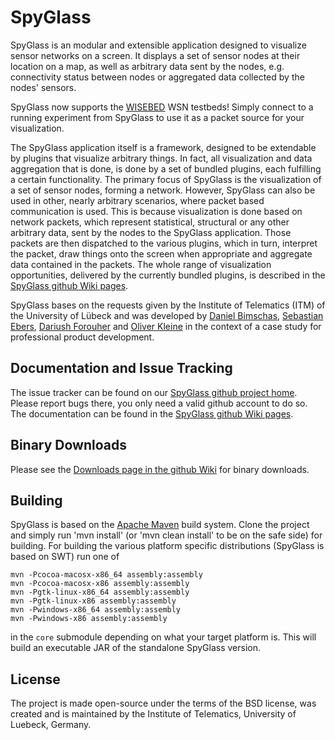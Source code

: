 SpyGlass
===============
SpyGlass is an modular and extensible application designed to visualize sensor networks on a screen.
It displays a set of sensor nodes at their location on a map, as well as arbitrary data sent by the
nodes, e.g. connectivity status between nodes or aggregated data collected by the nodes' sensors.

SpyGlass now supports the [WISEBED][wisebed] WSN testbeds! Simply connect to a
running experiment from SpyGlass to use it as a packet source for your visualization.

The SpyGlass application itself is a framework, designed to be extendable by plugins that visualize
arbitrary things. In fact, all visualization and data aggregation that is done, is done by a set of
bundled plugins, each fulfilling a certain functionality. The primary focus of SpyGlass is the
visualization of a set of sensor nodes, forming a network. However, SpyGlass can also be used in
other, nearly arbitrary scenarios, where packet based communication is used. This is because
visualization is done based on network packets, which represent statistical, structural or any other
arbitrary data, sent by the nodes to the SpyGlass application. Those packets are then dispatched to
the various plugins, which in turn, interpret the packet, draw things onto the screen when
appropriate and aggregate data contained in the packets. The whole range of visualization
opportunities, delivered by the currently bundled plugins, is described in the
[SpyGlass github Wiki pages][spyglass-github-wiki].

SpyGlass bases on the requests given by the Institute of Telematics (ITM) of the University of
Lübeck and was developed by [Daniel Bimschas][mail-daniel], [Sebastian Ebers][mail-sebastian],
[Dariush Forouher][mail-dariush] and [Oliver Kleine][mail-oliver] in the context of a case study for
professional product development.

Documentation and Issue Tracking
--------------------------------

The issue tracker can be found on our [SpyGlass github project home][spyglass-github-issues]. Please
report bugs there, you only need a valid github account to do so. The documentation can be found in
the [SpyGlass github Wiki pages][spyglass-github-wiki].

Binary Downloads
----------------

Please see the [Downloads page in the github Wiki][spyglass-github-wiki-downloads] for binary
downloads.

Building
--------

SpyGlass is based on the [Apache Maven][maven] build system. Clone the project and
simply run 'mvn install' (or 'mvn clean install' to be on the safe side) for building. For building
the various platform specific distributions (SpyGlass is based on SWT) run one of

```
mvn -Pcocoa-macosx-x86_64 assembly:assembly
mvn -Pcocoa-macosx-x86 assembly:assembly
mvn -Pgtk-linux-x86_64 assembly:assembly
mvn -Pgtk-linux-x86 assembly:assembly
mvn -Pwindows-x86_64 assembly:assembly
mvn -Pwindows-x86 assembly:assembly
```

in the ```core``` submodule depending on what your target platform is. This will build an executable
JAR of the standalone SpyGlass version.

License
-------

The project is made open-source under the terms of the BSD license, was created and is
maintained by the Institute of Telematics, University of Luebeck, Germany.

[wisebed]:http://www.wisebed.eu/
[maven]:http://maven.apache.org/
[spyglass-github-issues]:http://github.com/itm/spyglass/issues
[spyglass-github-wiki]:http://github.com/itm/spyglass/wiki
[spyglass-github-wiki-downloads]:http://github.com/itm/spyglass/wiki/Downloads
[mail-daniel]:mailto:bimschas@itm.uni-luebeck.de
[mail-sebastian]:mailto:ebers@itm.uni-luebeck.de
[mail-dariush]:mailto:forouher@iti.uni-luebeck.de
[mail-oliver]:mailto:kleine@itm.uni-luebeck.de
